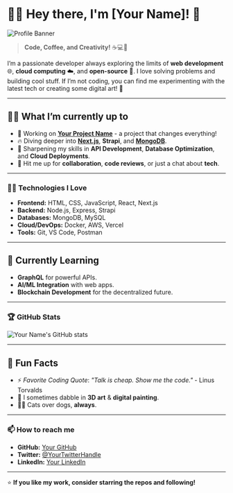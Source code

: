 # 👨‍💻 Hey there, I'm [Your Name]! 👋

![Profile Banner](https://your-image-url.com/banner)

> **Code, Coffee, and Creativity!** ☕💻🎨

I’m a passionate developer always exploring the limits of **web development** 🌐, **cloud computing** ☁️, and **open-source** 🚀. I love solving problems and building cool stuff. If I’m not coding, you can find me experimenting with the latest tech or creating some digital art! 🎨

---

## 👨‍💻 What I’m currently up to
- 💼 Working on **[Your Project Name](https://github.com/your-repo)** - a project that changes everything!
- 🔥 Diving deeper into **[Next.js](https://nextjs.org/)**, **Strapi**, and **[MongoDB](https://www.mongodb.com/)**.
- 🎯 Sharpening my skills in **API Development**, **Database Optimization**, and **Cloud Deployments**.
- 💬 Hit me up for **collaboration**, **code reviews**, or just a chat about **tech**.

---

### 🧑‍💻 Technologies I Love
- **Frontend:** HTML, CSS, JavaScript, React, Next.js
- **Backend:** Node.js, Express, Strapi
- **Databases:** MongoDB, MySQL
- **Cloud/DevOps:** Docker, AWS, Vercel
- **Tools:** Git, VS Code, Postman

---

## 🌱 Currently Learning
- **GraphQL** for powerful APIs.
- **AI/ML Integration** with web apps.
- **Blockchain Development** for the decentralized future.

---

### 🏆 GitHub Stats
![Your Name's GitHub stats](https://github-readme-stats.vercel.app/api?username=your-username&show_icons=true&theme=radical)

---

## 🎉 Fun Facts
- ⚡ *Favorite Coding Quote*: _"Talk is cheap. Show me the code."_ - Linus Torvalds
- 🎨 I sometimes dabble in **3D art** & **digital painting**.
- 🐱‍💻 Cats over dogs, **always**.

---

### 📫 How to reach me
- **GitHub:** [Your GitHub](https://github.com/your-username)
- **Twitter:** [@YourTwitterHandle](https://twitter.com/your-username)
- **LinkedIn:** [Your LinkedIn](https://linkedin.com/in/your-username)

---

⭐ **If you like my work, consider starring the repos and following!**



<!---
Ajay-2k3/Ajay-2k3 is a ✨ special ✨ repository because its `README.md` (this file) appears on your GitHub profile.
You can click the Preview link to take a look at your changes.
--->
